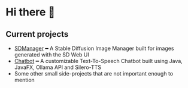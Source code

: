# Hi there 👋
## Current projects
- [SDManager](https://github.com/ris5266/sdmanager) ━ A Stable Diffusion Image Manager built for images generated with the SD Web UI
- [Chatbot](https://github.com/ris5266/chatbot) ━ A customizable Text-To-Speech Chatbot built using Java, JavaFX, Ollama API and Silero-TTS
- Some other small side-projects that are not important enough to mention
